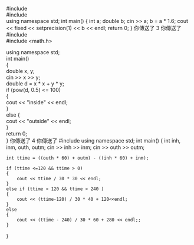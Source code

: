 #include <iostream>  
#include<iomanip>  
using namespace std;
int main()
{
    int a;
    double b;
    cin >> a;
    b = a * 1.6;
    cout << fixed << setprecision(1) << b << endl;
    return 0;
}
你傳送了
3
你傳送了
#include <iostream>  
#include <math.h>  
  
using namespace std;  
int main()  
{  
    double x, y;  
    cin >> x >> y;  
    double d = x * x + y * y;  
    if (pow(d, 0.5) <= 100)  
    {  
        cout << "inside" << endl;  
    }  
    else {  
        cout << "outside" << endl;  
    }  
    return 0;  
}
你傳送了
4
你傳送了
#include<iostream>
using namespace std;
int main() {
	int inh, inm, outh, outm;
	cin >> inh >> inm;
	cin >> outh >> outm;

	int ttime = ((outh * 60) + outm) - ((inh * 60) + inm);

	if (ttime <=120 && ttime > 0)
	{
		cout << ttime / 30 * 30 << endl;
	}
	else if (ttime > 120 && ttime < 240 )
	{
		cout << (ttime-120) / 30 * 40 + 120<<endl;
	}
	else
	{
		cout << (ttime - 240) / 30 * 60 + 280 << endl;;
	}
}
